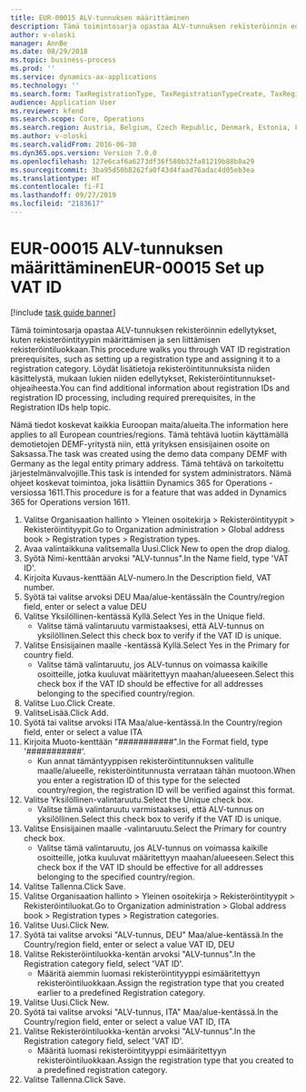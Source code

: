 ```yaml
---
title: EUR-00015 ALV-tunnuksen määrittäminen
description: Tämä toimintosarja opastaa ALV-tunnuksen rekisteröinnin edellytykset, kuten rekisteröintityypin määrittämisen ja sen liittämisen rekisteröintiluokkaan.
author: v-oloski
manager: AnnBe
ms.date: 08/29/2018
ms.topic: business-process
ms.prod: ''
ms.service: dynamics-ax-applications
ms.technology: ''
ms.search.form: TaxRegistrationType, TaxRegistrationTypeCreate, TaxRegistrationLegislationTypes
audience: Application User
ms.reviewer: kfend
ms.search.scope: Core, Operations
ms.search.region: Austria, Belgium, Czech Republic, Denmark, Estonia, Finland, France, Germany, Hungary, Ireland, Italy, Latvia, Lithuania, Netherlands, Poland, Spain, Sweden, United Kingdom
ms.author: v-oloski
ms.search.validFrom: 2016-06-30
ms.dyn365.ops.version: Version 7.0.0
ms.openlocfilehash: 127e6caf6a6273df36f580b32fa81219b88b8a29
ms.sourcegitcommit: 3ba95d50b8262fa0f43d4faad76adac4d05eb3ea
ms.translationtype: HT
ms.contentlocale: fi-FI
ms.lasthandoff: 09/27/2019
ms.locfileid: "2183617"
---
```

# <a name="eur-00015-set-up-vat-id"></a><span data-ttu-id="431fb-103">EUR-00015 ALV-tunnuksen määrittäminen</span><span class="sxs-lookup"><span data-stu-id="431fb-103">EUR-00015 Set up VAT ID</span></span>

[!include [task guide banner](../../includes/task-guide-banner.md)]

<span data-ttu-id="431fb-104">Tämä toimintosarja opastaa ALV-tunnuksen rekisteröinnin edellytykset, kuten rekisteröintityypin määrittämisen ja sen liittämisen rekisteröintiluokkaan.</span><span class="sxs-lookup"><span data-stu-id="431fb-104">This procedure walks you through VAT ID registration prerequisites, such as setting up a registration type and assigning it to a registration category.</span></span> <span data-ttu-id="431fb-105">Löydät lisätietoja rekisteröintitunnuksista niiden käsittelystä, mukaan lukien niiden edellytykset, Rekisteröintitunnukset-ohjeaiheesta.</span><span class="sxs-lookup"><span data-stu-id="431fb-105">You can find additional information about registration IDs and registration ID processing, including required prerequisites, in the Registration IDs help topic.</span></span> 

<span data-ttu-id="431fb-106">Nämä tiedot koskevat kaikkia Euroopan maita/alueita.</span><span class="sxs-lookup"><span data-stu-id="431fb-106">The information here applies to all European countries/regions.</span></span> <span data-ttu-id="431fb-107">Tämä tehtävä luotiin käyttämällä demotietojen DEMF-yritystä niin, että yrityksen ensisijainen osoite on Saksassa.</span><span class="sxs-lookup"><span data-stu-id="431fb-107">The task was created using the demo data company DEMF with Germany as the legal entity primary address.</span></span> <span data-ttu-id="431fb-108">Tämä tehtävä on tarkoitettu järjestelmänvalvojille.</span><span class="sxs-lookup"><span data-stu-id="431fb-108">This task is intended for system administrators.</span></span> <span data-ttu-id="431fb-109">Nämä ohjeet koskevat toimintoa, joka lisättiin Dynamics 365 for Operations -versiossa 1611.</span><span class="sxs-lookup"><span data-stu-id="431fb-109">This procedure is for a feature that was added in Dynamics 365 for Operations version 1611.</span></span>

1. <span data-ttu-id="431fb-110">Valitse Organisaation hallinto > Yleinen osoitekirja > Rekisteröintityypit > Rekisteröintityypit.</span><span class="sxs-lookup"><span data-stu-id="431fb-110">Go to Organization administration > Global address book > Registration types > Registration types.</span></span>
2. <span data-ttu-id="431fb-111">Avaa valintaikkuna valitsemalla Uusi.</span><span class="sxs-lookup"><span data-stu-id="431fb-111">Click New to open the drop dialog.</span></span>
3. <span data-ttu-id="431fb-112">Syötä Nimi-kenttään arvoksi "ALV-tunnus".</span><span class="sxs-lookup"><span data-stu-id="431fb-112">In the Name field, type 'VAT ID'.</span></span>
4. <span data-ttu-id="431fb-113">Kirjoita Kuvaus-kenttään ALV-numero.</span><span class="sxs-lookup"><span data-stu-id="431fb-113">In the Description field, VAT number.</span></span>
5. <span data-ttu-id="431fb-114">Syötä tai valitse arvoksi DEU Maa/alue-kentässä</span><span class="sxs-lookup"><span data-stu-id="431fb-114">In the Country/region field, enter or select a value DEU</span></span>
6. <span data-ttu-id="431fb-115">Valitse Yksilöllinen-kentässä Kyllä.</span><span class="sxs-lookup"><span data-stu-id="431fb-115">Select Yes in the Unique field.</span></span>
    * <span data-ttu-id="431fb-116">Valitse tämä valintaruutu varmistaaksesi, että ALV-tunnus on yksilöllinen.</span><span class="sxs-lookup"><span data-stu-id="431fb-116">Select this check box to verify if the VAT ID is unique.</span></span>  
7. <span data-ttu-id="431fb-117">Valitse Ensisijainen maalle -kentässä Kyllä.</span><span class="sxs-lookup"><span data-stu-id="431fb-117">Select Yes in the Primary for country field.</span></span>
    * <span data-ttu-id="431fb-118">Valitse tämä valintaruutu, jos ALV-tunnus on voimassa kaikille osoitteille, jotka kuuluvat määritettyyn maahan/alueeseen.</span><span class="sxs-lookup"><span data-stu-id="431fb-118">Select this check box if the VAT ID should be effective for all addresses belonging to the specified country/region.</span></span>  
8. <span data-ttu-id="431fb-119">Valitse Luo.</span><span class="sxs-lookup"><span data-stu-id="431fb-119">Click Create.</span></span>
9. <span data-ttu-id="431fb-120">ValitseLisää.</span><span class="sxs-lookup"><span data-stu-id="431fb-120">Click Add.</span></span>
10. <span data-ttu-id="431fb-121">Syötä tai valitse arvoksi ITA Maa/alue-kentässä.</span><span class="sxs-lookup"><span data-stu-id="431fb-121">In the Country/region field, enter or select a value ITA</span></span>
11. <span data-ttu-id="431fb-122">Kirjoita Muoto-kenttään "###########".</span><span class="sxs-lookup"><span data-stu-id="431fb-122">In the Format field, type '###########'.</span></span>
    * <span data-ttu-id="431fb-123">Kun annat tämäntyyppisen rekisteröintitunnuksen valitulle maalle/alueelle, rekisteröintitunnusta verrataan tähän muotoon.</span><span class="sxs-lookup"><span data-stu-id="431fb-123">When you enter a registration ID of this type for the selected country/region, the registration ID will be verified against this format.</span></span>  
12. <span data-ttu-id="431fb-124">Valitse Yksilöllinen-valintaruutu.</span><span class="sxs-lookup"><span data-stu-id="431fb-124">Select the Unique check box.</span></span>
    * <span data-ttu-id="431fb-125">Valitse tämä valintaruutu varmistaaksesi, että ALV-tunnus on yksilöllinen.</span><span class="sxs-lookup"><span data-stu-id="431fb-125">Select this check box to verify if the VAT ID is unique.</span></span>  
13. <span data-ttu-id="431fb-126">Valitse Ensisijainen maalle -valintaruutu.</span><span class="sxs-lookup"><span data-stu-id="431fb-126">Select the Primary for country check box.</span></span>
    * <span data-ttu-id="431fb-127">Valitse tämä valintaruutu, jos ALV-tunnus on voimassa kaikille osoitteille, jotka kuuluvat määritettyyn maahan/alueeseen.</span><span class="sxs-lookup"><span data-stu-id="431fb-127">Select this check box if the VAT ID should be effective for all addresses belonging to the specified country/region.</span></span>  
14. <span data-ttu-id="431fb-128">Valitse Tallenna.</span><span class="sxs-lookup"><span data-stu-id="431fb-128">Click Save.</span></span>
15. <span data-ttu-id="431fb-129">Valitse Organisaation hallinto > Yleinen osoitekirja > Rekisteröintityypit > Rekisteröintiluokat.</span><span class="sxs-lookup"><span data-stu-id="431fb-129">Go to Organization administration > Global address book > Registration types > Registration categories.</span></span>
16. <span data-ttu-id="431fb-130">Valitse Uusi.</span><span class="sxs-lookup"><span data-stu-id="431fb-130">Click New.</span></span>
17. <span data-ttu-id="431fb-131">Syötä tai valitse arvoksi "ALV-tunnus, DEU" Maa/alue-kentässä.</span><span class="sxs-lookup"><span data-stu-id="431fb-131">In the Country/region field, enter or select a value VAT ID, DEU</span></span>
18. <span data-ttu-id="431fb-132">Valitse Rekisteröintiluokka-kentän arvoksi "ALV-tunnus".</span><span class="sxs-lookup"><span data-stu-id="431fb-132">In the Registration category field, select 'VAT ID'.</span></span>
    * <span data-ttu-id="431fb-133">Määritä aiemmin luomasi rekisteröintityyppi esimääritettyyn rekisteröintiluokkaan.</span><span class="sxs-lookup"><span data-stu-id="431fb-133">Assign the registration type that you created earlier to a predefined Registration category.</span></span>  
19. <span data-ttu-id="431fb-134">Valitse Uusi.</span><span class="sxs-lookup"><span data-stu-id="431fb-134">Click New.</span></span>
20. <span data-ttu-id="431fb-135">Syötä tai valitse arvoksi "ALV-tunnus, ITA" Maa/alue-kentässä.</span><span class="sxs-lookup"><span data-stu-id="431fb-135">In the Country/region field, enter or select a value VAT ID, ITA</span></span>
21. <span data-ttu-id="431fb-136">Valitse Rekisteröintiluokka-kentän arvoksi "ALV-tunnus".</span><span class="sxs-lookup"><span data-stu-id="431fb-136">In the Registration category field, select 'VAT ID'.</span></span>
    * <span data-ttu-id="431fb-137">Määritä luomasi rekisteröintityyppi esimääritettyyn rekisteröintiluokkaan.</span><span class="sxs-lookup"><span data-stu-id="431fb-137">Assign the registration type that you created to a predefined registration category.</span></span>  
22. <span data-ttu-id="431fb-138">Valitse Tallenna.</span><span class="sxs-lookup"><span data-stu-id="431fb-138">Click Save.</span></span>

